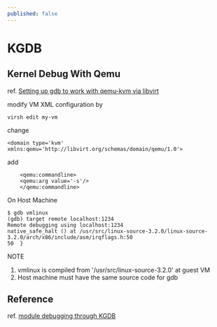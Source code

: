 ```yaml
---
published: false
---
```


# KGDB

## Kernel Debug With Qemu
ref. [Setting up gdb to work with qemu-kvm via libvirt](http://gymnasmata.wordpress.com/2010/12/02/setting-up-gdb-to-work-with-qemu-kvm-via-libvirt/)

modify VM XML configuration by

    virsh edit my-vm

change
    
    <domain type='kvm' xmlns:qemu='http://libvirt.org/schemas/domain/qemu/1.0'>
    
add

        <qemu:commandline>
        <qemu:arg value='-s'/>
        </qemu:commandline>

On Host Machine

    $ gdb vmlinux 
    (gdb) target remote localhost:1234
    Remote debugging using localhost:1234
    native_safe_halt () at /usr/src/linux-source-3.2.0/linux-source-3.2.0/arch/x86/include/asm/irqflags.h:50
    50	}

NOTE
1. vmlinux is compiled from '/usr/src/linux-source-3.2.0' at guest VM
2. Host machine must have the same source code for gdb

## Reference
ref. [module debugging through KGDB](http://stackoverflow.com/questions/6260927/module-debugging-through-kgdb)

